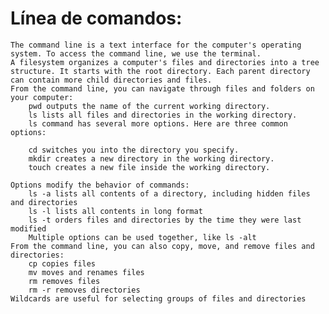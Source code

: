 # Línea de comandos:
    The command line is a text interface for the computer's operating system. To access the command line, we use the terminal.
    A filesystem organizes a computer's files and directories into a tree structure. It starts with the root directory. Each parent directory can contain more child directories and files.
    From the command line, you can navigate through files and folders on your computer:
        pwd outputs the name of the current working directory.
        ls lists all files and directories in the working directory.
        ls command has several more options. Here are three common options:

        cd switches you into the directory you specify.
        mkdir creates a new directory in the working directory.
        touch creates a new file inside the working directory.

    Options modify the behavior of commands:
        ls -a lists all contents of a directory, including hidden files and directories
        ls -l lists all contents in long format
        ls -t orders files and directories by the time they were last modified
        Multiple options can be used together, like ls -alt
    From the command line, you can also copy, move, and remove files and directories:
        cp copies files
        mv moves and renames files
        rm removes files
        rm -r removes directories
    Wildcards are useful for selecting groups of files and directories
